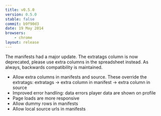 ```yaml
---
title: v0.5.0
version: 0.5.0
stable: false
commit: b9f90d3
date: 19 May 2014
browsers:
    - chrome
layout: release
---
```


The manifests had a major update. The extratags column is now deprecated,
please use extra columns in the spreadsheet instead. As always, backwards
compatibility is maintained.

- Allow extra columns in manifests and source. These override the extratags:
    extratags &rarr; extra column in manifest &rarr; extra column in source
- Improved error handling: data errors player data are shown on profile
- Page loads are more responsive
- Allow dummy rows in manifests
- Allow local source urls in manifests
